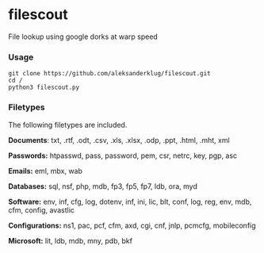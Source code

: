 # filescout
File lookup using google dorks at warp speed

### Usage
```
git clone https://github.com/aleksanderklug/filescout.git
cd /
python3 filescout.py
```
### Filetypes
The following filetypes are included.

**Documents**: txt, .rtf, .odt, .csv, .xls, .xlsx, .odp, .ppt, .html, .mht, xml

**Passwords:** htpasswd, pass, password, pem, csr, netrc, key, pgp, asc

**Emails:** eml, mbx, wab

**Databases:** sql, nsf, php, mdb, fp3, fp5, fp7, ldb, ora, myd

**Software:** env, inf, cfg, log, dotenv, inf, ini, lic, blt, conf, log, reg, env, mdb, cfm, config, avastlic

**Configurations:** ns1, pac, pcf, cfm, axd, cgi, cnf, jnlp, pcmcfg, mobileconfig

**Microsoft:** lit, ldb, mdb, mny, pdb, bkf
